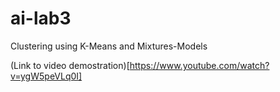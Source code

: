 # ai-lab3
Clustering using K-Means and Mixtures-Models

(Link to video demostration)[https://www.youtube.com/watch?v=ygW5peVLq0I]
